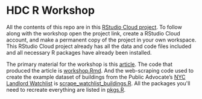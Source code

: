 # HDC R Workshop

All the contents of this repo are in this [RStudio Cloud project](https://rstudio.cloud/project/152011). To follow along with the workshop open the project link, create a RStudio Cloud account, and make a permanent copy of the project in your own workspace. This RStudio Cloud project already has all the data and code files included and all necessary R packages have already been installed.

The primary material for the workshop is this [article](https://austensen.github.io/hdc-r-workshop). The code that produced the article is [workshop.Rmd](https://github.com/austensen/hdc-r-workshop/blob/master/workshop.Rmd). And the web-scraping code used to create the example dataset of buildings from the Public Advocate’s [NYC Landlord Watchlist](http://landlordwatchlist.com/) is [scrape_watchlist_buildings.R](https://github.com/austensen/hdc-r-workshop/blob/master/scrape_watchlist_buildings.R). All the packages you'll need to recreate everything are listed in [pkgs.R](https://github.com/austensen/hdc-r-workshop/blob/master/pkgs.R).